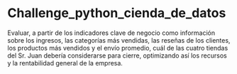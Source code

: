 # Challenge_python_cienda_de_datos
Evaluar, a partir de los indicadores clave de negocio como información sobre los ingresos, las categorías más vendidas, las reseñas de los clientes, los productos más vendidos y el envío promedio, cuál de las cuatro tiendas del Sr. Juan debería considerarse para cierre, optimizando así los recursos y la rentabilidad general de la empresa.
